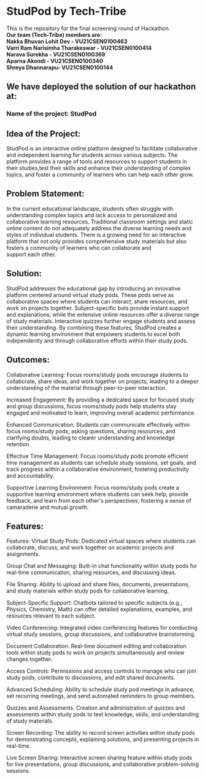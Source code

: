 # StudPod by Tech-Tribe
This is the repository for the final screening round of Hackathon. <br>
<b>Our team (Tech-Tribe) members are:<br>
Nakka Bhuvan Lohit Dev - VU21CSEN0100463<br>
Varri Ram Narisimha Tharakeswar - VU21CSEN0100414<br>
Narava Surekha - VU21CSEN0100369<br>
Aparna Akondi - VU21CSEN0100340<br>
Shreya Dhannarapu- VU21CSEN0100144
</b><br>

<h2>We have deployed the solution of our hackathon at:

<h3>Name of the project: StudPod</h3>



<h2>Idea of the Project:</h2>
StudPod is an interactive online platform designed to facilitate collaborative and independent learning for students across various subjects. The platform provides a range of tools and resources to support students in their studies,test their skills and enhance their understanding of complex topics, and foster a community of learners who can help each other grow.

<h2>Problem Statement:</h2>
In the current educational landscape, students often struggle with understanding complex topics and lack access to personalized and collaborative learning resources. Traditional classroom settings and static online content do not adequately address the diverse learning needs and styles of individual students. There is a growing need for an interactive platform that not only provides comprehensive study materials but also fosters a community of learners who can collaborate and support each other.

<h2>Solution:</h2>
StudPod addresses the educational gap by introducing an innovative platform centered around virtual study pods. These pods serve as collaborative spaces where students can interact, share resources, and work on projects together. Subject-specific bots provide instant support and explanations, while the extensive online resources offer a diverse range of study materials. Interactive quizzes further engage students and assess their understanding. By combining these features, StudPod creates a dynamic learning environment that empowers students to excel both independently and through collaborative efforts within their study pods.

<h2>Outcomes:</h2>
Collaborative Learning: Focus rooms/study pods encourage students to collaborate, share ideas, and work together on projects, leading to a deeper understanding of the material through peer-to-peer interaction.

Increased Engagement: By providing a dedicated space for focused study and group discussions, focus rooms/study pods help students stay engaged and motivated to learn, improving overall academic performance.

Enhanced Communication: Students can communicate effectively within focus rooms/study pods, asking questions, sharing resources, and clarifying doubts, leading to clearer understanding and knowledge retention.

Effective Time Management: Focus rooms/study pods promote efficient time management as students can schedule study sessions, set goals, and track progress within a collaborative environment, fostering productivity and accountability.

Supportive Learning Environment: Focus rooms/study pods create a supportive learning environment where students can seek help, provide feedback, and learn from each other's perspectives, fostering a sense of camaraderie and mutual growth.


<h2>Features:</h2>

Features:
Virtual Study Pods: Dedicated virtual spaces where students can collaborate, discuss, and work together on academic projects and assignments.

Group Chat and Messaging: Built-in chat functionality within study pods for real-time communication, sharing resources, and discussing ideas.

File Sharing: Ability to upload and share files, documents, presentations, and study materials within study pods for collaborative learning.

Subject-Specific Support: Chatbots tailored to specific subjects (e.g., Physics, Chemistry, Math) can offer detailed explanations, examples, and resources relevant to each subject.

Video Conferencing: Integrated video conferencing features for conducting virtual study sessions, group discussions, and collaborative brainstorming.

Document Collaboration: Real-time document editing and collaboration tools within study pods to work on projects simultaneously and review changes together.

Access Controls: Permissions and access controls to manage who can join study pods, contribute to discussions, and edit shared documents.

Advanced Scheduling: Ability to schedule study pod meetings in advance, set recurring meetings, and send automated reminders to group members.

Quizzes and Assessments: Creation and administration of quizzes and assessments within study pods to test knowledge, skills, and understanding of study materials.

Screen Recording: The ability to record screen activities within study pods for demonstrating concepts, explaining solutions, and presenting projects in real-time.

Live Screen Sharing: Interactive screen sharing feature within study pods for live presentations, group discussions, and collaborative problem-solving sessions.
